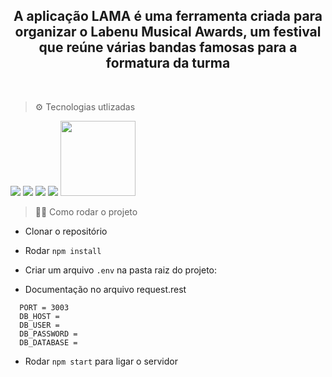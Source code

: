 <h2 align="center">A aplicação LAMA é uma ferramenta criada para organizar o Labenu Musical Awards, um festival que reúne várias bandas famosas para a formatura da turma</h2>
<br/>

> ⚙ Tecnologias utlizadas
<img src="https://img.shields.io/badge/TypeScript-007ACC?style=for-the-badge&logo=typescript&logoColor=white"/>
<img src="https://img.shields.io/badge/Node.js-43853D?style=for-the-badge&logo=node.js&logoColor=white"/>
<img src="https://img.shields.io/badge/Express.js-404D59?style=for-the-badge"/>
<img src="https://img.shields.io/badge/MySQL-00000F?style=for-the-badge&logo=mysql&logoColor=white"/>
<img width="120" src="https://i.imgur.com/cHPBwpV.png"/>

<br/>

> 👨‍💻 Como rodar o projeto 
  
* Clonar o repositório
  
* Rodar `npm install`
  
* Criar um arquivo `.env` na pasta raiz do projeto:

* Documentação no arquivo request.rest
  
 ``` 
   PORT = 3003
   DB_HOST = 
   DB_USER = 
   DB_PASSWORD = 
   DB_DATABASE = 
```

* Rodar `npm start` para ligar o servidor
